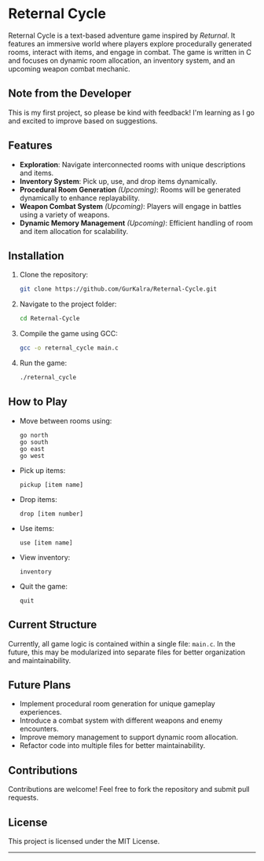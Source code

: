 # Reternal Cycle

Reternal Cycle is a text-based adventure game inspired by *Returnal*. It features an immersive world where players explore procedurally generated rooms, interact with items, and engage in combat. The game is written in C and focuses on dynamic room allocation, an inventory system, and an upcoming weapon combat mechanic.

## Note from the Developer
This is my first project, so please be kind with feedback! I'm learning as I go and excited to improve based on suggestions. 

## Features
- **Exploration**: Navigate interconnected rooms with unique descriptions and items.
- **Inventory System**: Pick up, use, and drop items dynamically.
- **Procedural Room Generation** *(Upcoming)*: Rooms will be generated dynamically to enhance replayability.
- **Weapon Combat System** *(Upcoming)*: Players will engage in battles using a variety of weapons.
- **Dynamic Memory Management** *(Upcoming)*: Efficient handling of room and item allocation for scalability.

## Installation
1. Clone the repository:
   ```sh
   git clone https://github.com/GurKalra/Reternal-Cycle.git
   ```
2. Navigate to the project folder:
   ```sh
   cd Reternal-Cycle
   ```
3. Compile the game using GCC:
   ```sh
   gcc -o reternal_cycle main.c
   ```
4. Run the game:
   ```sh
   ./reternal_cycle
   ```

## How to Play
- Move between rooms using:
  ```
  go north
  go south
  go east
  go west
  ```
- Pick up items:
  ```
  pickup [item name]
  ```
- Drop items:
  ```
  drop [item number]
  ```
- Use items:
  ```
  use [item name]
  ```
- View inventory:
  ```
  inventory
  ```
- Quit the game:
  ```
  quit
  ```

## Current Structure
Currently, all game logic is contained within a single file: `main.c`. In the future, this may be modularized into separate files for better organization and maintainability.

## Future Plans
- Implement procedural room generation for unique gameplay experiences.
- Introduce a combat system with different weapons and enemy encounters.
- Improve memory management to support dynamic room allocation.
- Refactor code into multiple files for better maintainability.

## Contributions
Contributions are welcome! Feel free to fork the repository and submit pull requests.

## License
This project is licensed under the MIT License.

---
